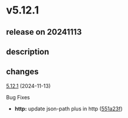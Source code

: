 # v5.12.1

## release on 20241113
## description
## changes
<a href="https://github.com/stoplightio/prism/compare/v5.12.0...v5.12.1">5.12.1</a> (2024-11-13)

Bug Fixes

* <strong>http:</strong> update json-path plus in http (<a href="https://github.com/stoplightio/prism/commit/551a23f6ea889803fe7b7b9db497dd94ddca54c9">551a23f</a>)

